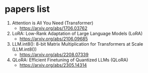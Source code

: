 # papers list

1. Attention is All You Need (Transformer)
    - https://arxiv.org/abs/1706.03762
2. LoRA: Low-Rank Adaptation of Large Language Models (LoRA)
    - https://arxiv.org/abs/2106.09685
3. LLM.int8(): 8-bit Matrix Multiplication for Transformers at Scale (LLM.int8())
    - https://arxiv.org/abs/2208.07339
4. QLoRA: Efficient Finetuning of Quantized LLMs (QLoRA)
    - https://arxiv.org/abs/2305.14314